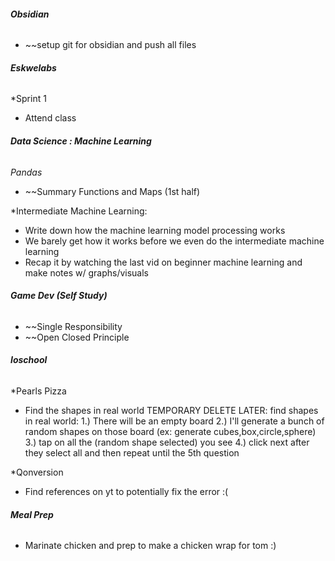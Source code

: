 
###### **Obsidian**
* ~~setup git for obsidian and push all files

###### **Eskwelabs**
*Sprint 1
* Attend class
###### **Data Science : Machine Learning**
*Pandas*
* ~~Summary Functions and Maps (1st half)

*Intermediate Machine Learning:
* Write down how the machine learning model processing works
* We barely get how it works before we even do the intermediate machine learning
* Recap it by watching the last vid on beginner machine learning and make notes w/ graphs/visuals

###### **Game Dev (Self Study)**
* ~~Single Responsibility
* ~~Open Closed Principle

###### **Ioschool**

*Pearls Pizza
* Find the shapes in real world
	TEMPORARY DELETE LATER:
	find shapes in real world:
	1.) There will be an empty board
	2.) I'll generate a bunch of random shapes on those board (ex: generate cubes,box,circle,sphere)
	3.)  tap on all the (random shape selected) you see
	4.) click next after they select all and  then repeat until the 5th question

*Qonversion
* Find references on yt to potentially fix the error :( 
###### **Meal Prep**
* Marinate chicken and prep to make a chicken wrap for tom :) 
